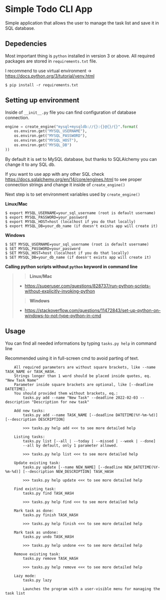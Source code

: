 # Simple Todo CLI App

Simple application that allows the user to manage the task list and save it in SQL database.


## Depedencies
Most important thing is `python` installed in version 3 or above.
All required packages are stored in `requirements.txt` file.

I recommend to use virtual environment -> https://docs.python.org/3/tutorial/venv.html
```
$ pip install -r requirements.txt
```

## Setting up environment
Inside of `__init__.py` file you can find configuration of database connection.

```python
engine = create_engine("mysql+mysqldb://{}:{}@{}/{}".format(
    os.environ.get("MYSQL_USERNAME"),
    os.environ.get("MYSQL_PASSWORD"),
    os.environ.get("MYSQL_HOST"),
    os.environ.get("MYSQL_DB")
))
```
By default it is set to MySQL database, but thanks to SQLAlchemy you can change it to any SQL db.

If you want to use app with any other SQL check https://docs.sqlalchemy.org/en/14/core/engines.html to see proper connection strings and change it inside of ```create_engine()```

Next step is to set environment variables used by `create_engine()`

**Linux/Mac**
```
$ export MYSQL_USERNAME=your_sql_username (root is default username)
$ export MYSQL_PASSWORD=your_password
$ export MYSQL_HOST=host (localhost if you do that locally)
$ export MYSQL_DB=your_db_name (if doesn't exists app will create it)
```

**Windows**
```
$ SET MYSQL_USERNAME=your_sql_username (root is default username)
$ SET MYSQL_PASSWORD=your_password
$ SET MYSQL_HOST=host (localhost if you do that locally)
$ SET MYSQL_DB=your_db_name (if doesn't exists app will create it)
```



**Calling python scripts without `python` keyword in command line**

>> **Linux/Mac**
>- https://superuser.com/questions/828737/run-python-scripts-without-explicitly-invoking-python
>> **Windows**
>- https://stackoverflow.com/questions/11472843/set-up-python-on-windows-to-not-type-python-in-cmd


## Usage

You can find all needed informations by typing `tasks.py help` in command line

Recommended using it in full-screen cmd to avoid parting of text.
```
    All required parameters are without square brackets, like --name TASK_NAME or TASK_HASH.
    Strings longer than 1 word should be placed inside quotes, eq. "New Task Name"
    Parameter inside square brackets are optional, like [--deadline DATETIME].
    You should provided them without brackets, eq.:
        tasks.py add --name "New Task" --deadline 2022-02-03 --description "Description for new task"

    Add new tasks:
        tasks.py add --name TASK_NAME [--deadline DATETIME(%Y-%m-%d)] [--description DESCRIPTION]

        >>> tasks.py help add <<< to see more detailed help

    Listing tasks:
        tasks.py list [--all | --today | --missed | --week | --done]
        --all by default, only 1 parameter allowed.

        >>> tasks.py help list <<< to see more detailed help

    Update existing task:
        tasks.py update [--name NEW_NAME] [--deadline NEW_DATETIME(%Y-%m-%d)] [--description NEW_DESCRIPTION] TASK_HASH

        >>> tasks.py help update <<< to see more detailed help

    Find existing task:
        tasks.py find TASK_HASH

        >>> tasks.py help find <<< to see more detailed help

    Mark task as done:
        tasks.py finish TASK_HASH

        >>> tasks.py help finish <<< to see more detailed help

    Mark task as undone:
        tasks.py undo TASK_HASH

        >>> tasks.py help undone <<< to see more detailed help

    Remove existing task:
        tasks.py remove TASK_HASH

        >>> tasks.py help remove <<< to see more detailed help

    Lazy mode:
        tasks.py lazy

        Launches the program with a user-visible menu for managing the task list
```
